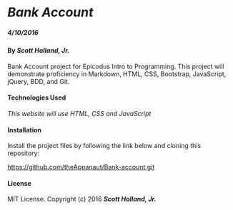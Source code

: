 # _Bank Account_

##### _4/10/2016_

#### By _**Scott Holland, Jr.**_

Bank Account project for Epicodus Intro to Programming. This project will demonstrate proficiency in Markdown, HTML, CSS, Bootstrap, JavaScript, jQuery, BDD, and Git.


#### Technologies Used

_This website will use HTML, CSS and JavaScript_

#### Installation

Install the project files by following the link below and cloning this repository:

https://github.com/theAppanaut/Bank-account.git

#### License

MIT License. Copyright (c) 2016 **_Scott Holland, Jr._**
